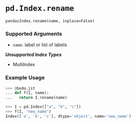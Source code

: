 # `pd.Index.rename`

`pandasIndex.rename(name, inplace=False)`

### Supported Arguments

- `name`: label or list of labels

***Unsupported Index Types***

- MultiIndex

### Example Usage

```py
>>> @bodo.jit
... def f(I, name):
...   return I.rename(name)

>>> I = pd.Index(["a", "b", "c"])
>>> f(I, "new_name")
Index(['a', 'b', 'c'], dtype='object', name='new_name')
```
